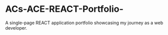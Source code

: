 # ACs-ACE-REACT-Portfolio-
A single-page REACT application portfolio showcasing my journey as a  web developer.
